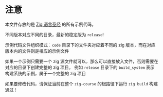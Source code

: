 # 注意

本文件存放的是 [Zig 语言圣经](https://zigcc.github.io/zig-course/) 的所有示例代码。

不同版本对应不同的目录，最新的稳定版为 `release`!

示例代码文件组织模式：`code` 目录下的文件夹对应着不同的 zig 版本，而在对应版本内的文件则是相应的示例文件

如果一个示例只需要一个 zig 源文件就可以，那么可以直接放入文件，否则需要在对应的目录下创建完整的 zig 项目，
例如 `release` 目录下的 `build_system` 表示构建系统的示例，属于一个完整的 zig 项目

如果要修改代码，请保证当前在整个 `zig-course` 的根路径下运行 `zig build` 构建通过！
